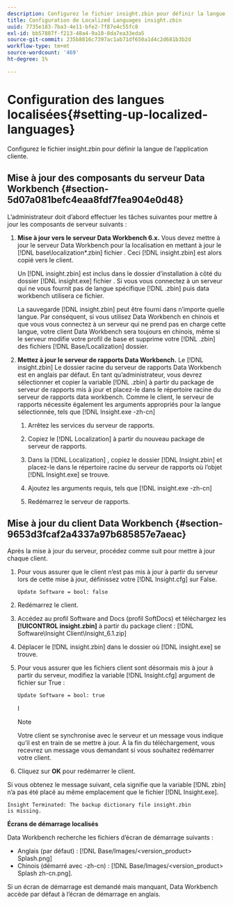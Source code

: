 ```yaml
---
description: Configurez le fichier insight.zbin pour définir la langue de l’application cliente.
title: Configuration de Localized Languages insight.zbin
uuid: 7735e183-7ba3-4e11-bfe2-7f87e4c55fc8
exl-id: bb57887f-f213-48a4-9a10-8da7ea33eda5
source-git-commit: 235b8816c7397ac1ab71df650a1d4c2d681b3b2d
workflow-type: tm+mt
source-wordcount: '469'
ht-degree: 1%

---
```


# Configuration des langues localisées{#setting-up-localized-languages}

Configurez le fichier insight.zbin pour définir la langue de l’application cliente.

## Mise à jour des composants du serveur Data Workbench {#section-5d07a081befc4eaa8fdf7fea904e0d48}

L’administrateur doit d’abord effectuer les tâches suivantes pour mettre à jour les composants de serveur suivants :

1. **Mise à jour vers le serveur Data Workbench 6.x.** Vous devez mettre à jour le serveur Data Workbench pour la localisation en mettant à jour le [!DNL base\localization\*.zbin] fichier . Ceci [!DNL insight.zbin] est alors copié vers le client.

   Un [!DNL insight.zbin] est inclus dans le dossier d’installation à côté du dossier [!DNL insight.exe] fichier . Si vous vous connectez à un serveur qui ne vous fournit pas de langue spécifique [!DNL .zbin] puis data workbench utilisera ce fichier.

   La sauvegarde [!DNL insight.zbin] peut être fourni dans n’importe quelle langue. Par conséquent, si vous utilisez Data Workbench en chinois et que vous vous connectez à un serveur qui ne prend pas en charge cette langue, votre client Data Workbench sera toujours en chinois, même si le serveur modifie votre profil de base et supprime votre [!DNL .zbin] des fichiers [!DNL Base/Localization] dossier.

1. **Mettez à jour le serveur de rapports Data Workbench.** Le [!DNL insight.zbin] Le dossier racine du serveur de rapports Data Workbench est en anglais par défaut. En tant qu’administrateur, vous devrez sélectionner et copier la variable [!DNL .zbin] à partir du package de serveur de rapports mis à jour et placez-le dans le répertoire racine du serveur de rapports data workbench. Comme le client, le serveur de rapports nécessite également les arguments appropriés pour la langue sélectionnée, tels que [!DNL Insight.exe -zh-cn]

   1. Arrêtez les services du serveur de rapports.
   1. Copiez le [!DNL Localization] à partir du nouveau package de serveur de rapports.
   1. Dans la [!DNL Localization] , copiez le dossier [!DNL Insight.zbin] et placez-le dans le répertoire racine du serveur de rapports où l’objet [!DNL Insight.exe] se trouve.

   1. Ajoutez les arguments requis, tels que [!DNL insight.exe -zh-cn]
   1. Redémarrez le serveur de rapports.

## Mise à jour du client Data Workbench {#section-9653d3fcaf2a4337a97b685857e7aeac}

Après la mise à jour du serveur, procédez comme suit pour mettre à jour chaque client.

1. Pour vous assurer que le client n’est pas mis à jour à partir du serveur lors de cette mise à jour, définissez votre [!DNL Insight.cfg] sur False.

   ```
   Update Software = bool: false
   ```

1. Redémarrez le client.
1. Accédez au profil Software and Docs (profil SoftDocs) et téléchargez les **[!UICONTROL insight.zbin]** à partir du package client : [!DNL Software\Insight Client\Insight_6.1.zip]

1. Déplacer le [!DNL insight.zbin] dans le dossier où [!DNL insight.exe] se trouve.

1. Pour vous assurer que les fichiers client sont désormais mis à jour à partir du serveur, modifiez la variable [!DNL Insight.cfg] argument de fichier sur True :

   ```
   Update Software = bool: true
   ```

   I

   >[!NOTE]
   >
   >Votre client se synchronise avec le serveur et un message vous indique qu’il est en train de se mettre à jour. À la fin du téléchargement, vous recevrez un message vous demandant si vous souhaitez redémarrer votre client.

1. Cliquez sur **OK** pour redémarrer le client.

Si vous obtenez le message suivant, cela signifie que la variable [!DNL zbin] n’a pas été placé au même emplacement que le fichier [!DNL Insight.exe].

```
Insight Terminated: The backup dictionary file insight.zbin 
is missing.
```

**Écrans de démarrage localisés**

Data Workbench recherche les fichiers d’écran de démarrage suivants :

* Anglais (par défaut) : [!DNL Base/Images/<version_product> Splash.png]
* Chinois (démarré avec -zh-cn) : [!DNL Base/Images/<version_product> Splash zh-cn.png].

Si un écran de démarrage est demandé mais manquant, Data Workbench accède par défaut à l’écran de démarrage en anglais.

<!-- <a id="section_91AE5EF234C14652A7B04082A22629AB"></a> -->
